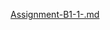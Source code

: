 [Assignment-B1-1-.md](https://github.com/stat545ubc-2022/assignment-b1-and-b2-JiaheZh/files/9932887/Assignment-B1-1-.md)

